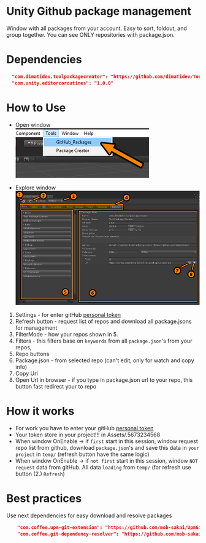 # Unity Github package management
Window with all packages from your account. Easy to sort, foldout, and group together. You can see ONLY repositories with package.json.

# Dependencies
```json
  "com.dimatidev.toolpackagecreator": "https://github.com/dimaTidev/Tool_packageCreator.git#0.0.4",
  "com.unity.editorcoroutines": "1.0.0"
```

# How to Use
* Open window <br />
![](Documents~/MenuPopup.png)

* Explore window <br />
![](Documents~/Github_packageList.PNG)

1. Settings - for enter gitHub [personal token](https://github.com/settings/tokens)
2. Refresh button - request list of repos and download all package.jsons for management
3. FilterMode - how your repos shown in 5.
4. Filters - this filters base on `keywords` from all `package.json`'s from your repos,
5. Repo buttons
6. Package.json - from selected repo (can't edit, only for watch and copy info)
7. Copy Url
8. Open Url in browser - if you type in package.json url to your repo, this button fast redirect your to repo 

# How it works
* For work you have to enter your gitHub [personal token](https://github.com/settings/tokens)
* Your token store in your project!!! in Assets/.5673234568
* When window OnEnable -> if `first` start in this session, window request repo list from github, download `package.json`'s and save this data in `your project` in `temp/` (refresh button have the same logic)
* When window OnEnable -> if `not first` start in this session, window `NOT request` data from gitHub. All data `loading` from `temp/` (for refresh use button (2.) `Refresh`)

# Best practices
Use next dependencies for easy download and resolve packages 
```json
    "com.coffee.upm-git-extension": "https://github.com/mob-sakai/UpmGitExtension.git",
    "com.coffee.git-dependency-resolver": "https://github.com/mob-sakai/GitDependencyResolverForUnity.git"
```
